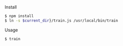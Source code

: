 Install
```sh
$ npm install
$ ln -s $current_dir}/train.js /usr/local/bin/train
```

Usage
```sh
$ train
```
